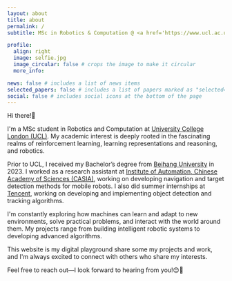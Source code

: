 ```yaml
---
layout: about
title: about
permalink: /
subtitle: MSc in Robotics & Computation @ <a href='https://www.ucl.ac.uk/'>University College London</a>

profile:
  align: right
  image: selfie.jpg
  image_circular: false # crops the image to make it circular
  more_info: 

news: false # includes a list of news items
selected_papers: false # includes a list of papers marked as "selected={true}"
social: false # includes social icons at the bottom of the page
---
```


Hi there!👋 

I'm a MSc student in Robotics and Computation at [University College London (UCL)](https://www.ucl.ac.uk). My academic interest is deeply rooted in the fascinating realms of reinforcement learning, learning representations and reasoning, and robotics. 

Prior to UCL, I received my Bachelor’s degree from [Beihang University](https://ev.buaa.edu.cn) in 2023. I worked as a research assistant at [Institute of Automation, Chinese Academy of Sciences (CASIA)](http://english.ia.cas.cn), working on developing navigation and target detection methods for mobile robots. I also did summer internships at [Tencent](https://www.tencentcloud.com), working on developing and implementing object detection and tracking algorithms.

I'm constantly exploring how machines can learn and adapt to new environments, solve practical problems, and interact with the world around them. My projects range from building intelligent robotic systems to developing advanced algorithms.

This website is my digital playground share some my projects and work, and I'm always excited to connect with others who share my interests. 

Feel free to reach out—I look forward to hearing from you!😊🤖